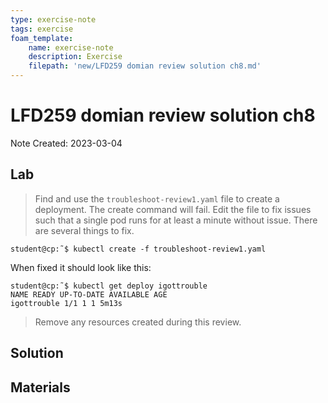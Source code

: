 ```yaml
---
type: exercise-note
tags: exercise
foam_template:
    name: exercise-note
    description: Exercise
    filepath: 'new/LFD259 domian review solution ch8.md'
---
```

# LFD259 domian review solution ch8
Note Created: 2023-03-04

## Lab 

> Find and use the `troubleshoot-review1.yaml` file to create a deployment. The create command will fail. Edit the file
to fix issues such that a single pod runs for at least a minute without issue. There are several things to fix.

```console
student@cp:˜$ kubectl create -f troubleshoot-review1.yaml
```
<Fix any errors found here>
When fixed it should look like this:

```console
student@cp:˜$ kubectl get deploy igottrouble
NAME READY UP-TO-DATE AVAILABLE AGE
igottrouble 1/1 1 1 5m13s
```


> Remove any resources created during this review.

## Solution

## Materials